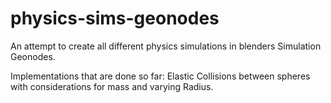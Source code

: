 # physics-sims-geonodes

An attempt to create all different physics simulations in blenders Simulation Geonodes.

Implementations that are done so far:
Elastic Collisions between spheres with considerations for mass and varying Radius.